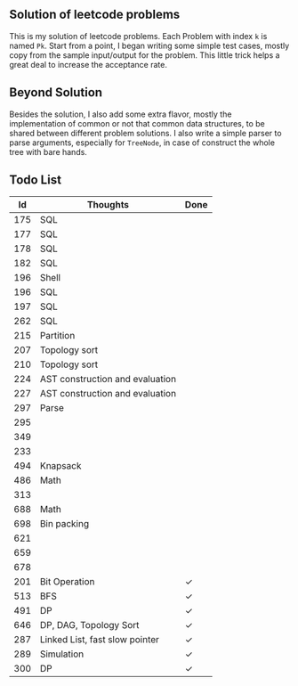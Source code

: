 ## Solution of leetcode problems
This is my solution of leetcode problems. Each Problem with index `k` is named `Pk`. Start from a point, I began writing some simple test cases, mostly copy from the sample input/output for the problem. This little trick helps a great deal to increase the acceptance rate. 
## Beyond Solution
Besides the solution, I also add some extra flavor, mostly the implementation of common or not that common data structures, to be shared between different problem solutions. I also write a simple parser to parse arguments, especially for `TreeNode`, in case of construct the whole tree with bare hands.
## Todo List
Id  | Thoughts | Done
--- | ------- | --
175 | SQL
177 | SQL
178 | SQL
182 | SQL
196 | Shell
196 | SQL
197 | SQL
262 | SQL
215 | Partition
207 | Topology sort
210 | Topology sort
224 | AST construction and evaluation
227 | AST construction and evaluation
297 | Parse
295 | 
349 | 
233 |
494 | Knapsack
486 | Math
313 | 
688 | Math
698 | Bin packing
621 | 
659 |
678 |
201 | Bit Operation | &#x2713;
513 | BFS | &#x2713;
491 | DP | &#x2713;
646 | DP, DAG, Topology Sort | &#x2713;
287 | Linked List, fast slow pointer | &#x2713;
289 | Simulation | &#x2713;
300 | DP | &#x2713;